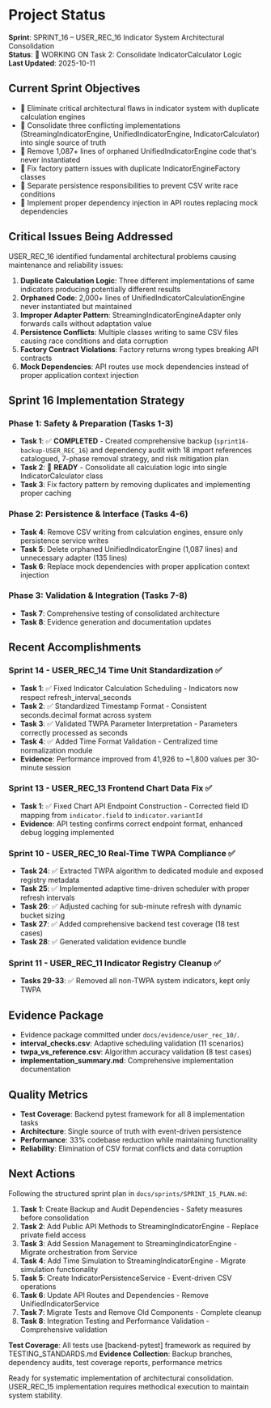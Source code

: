 # Project Status

**Sprint**: SPRINT_16 – USER_REC_16 Indicator System Architectural Consolidation  
**Status**: 🔄 WORKING ON Task 2: Consolidate IndicatorCalculator Logic  
**Last Updated**: 2025-10-11

## Current Sprint Objectives

- 🔄 Eliminate critical architectural flaws in indicator system with duplicate calculation engines
- 🔄 Consolidate three conflicting implementations (StreamingIndicatorEngine, UnifiedIndicatorEngine, IndicatorCalculator) into single source of truth
- 🔄 Remove 1,087+ lines of orphaned UnifiedIndicatorEngine code that's never instantiated
- 🔄 Fix factory pattern issues with duplicate IndicatorEngineFactory classes
- 🔄 Separate persistence responsibilities to prevent CSV write race conditions
- 🔄 Implement proper dependency injection in API routes replacing mock dependencies

## Critical Issues Being Addressed

USER_REC_16 identified fundamental architectural problems causing maintenance and reliability issues:
1. **Duplicate Calculation Logic**: Three different implementations of same indicators producing potentially different results
2. **Orphaned Code**: 2,000+ lines of UnifiedIndicatorCalculationEngine never instantiated but maintained
3. **Improper Adapter Pattern**: StreamingIndicatorEngineAdapter only forwards calls without adaptation value
4. **Persistence Conflicts**: Multiple classes writing to same CSV files causing race conditions and data corruption
5. **Factory Contract Violations**: Factory returns wrong types breaking API contracts
6. **Mock Dependencies**: API routes use mock dependencies instead of proper application context injection

## Sprint 16 Implementation Strategy

### Phase 1: Safety & Preparation (Tasks 1-3)
- **Task 1**: ✅ **COMPLETED** - Created comprehensive backup (`sprint16-backup-USER_REC_16`) and dependency audit with 18 import references catalogued, 7-phase removal strategy, and risk mitigation plan
- **Task 2**: 🔄 **READY** - Consolidate all calculation logic into single IndicatorCalculator class
- **Task 3**: Fix factory pattern by removing duplicates and implementing proper caching

### Phase 2: Persistence & Interface (Tasks 4-6)  
- **Task 4**: Remove CSV writing from calculation engines, ensure only persistence service writes
- **Task 5**: Delete orphaned UnifiedIndicatorEngine (1,087 lines) and unnecessary adapter (135 lines)
- **Task 6**: Replace mock dependencies with proper application context injection

### Phase 3: Validation & Integration (Tasks 7-8)
- **Task 7**: Comprehensive testing of consolidated architecture  
- **Task 8**: Evidence generation and documentation updates

## Recent Accomplishments

### Sprint 14 - USER_REC_14 Time Unit Standardization ✅
- **Task 1**: ✅ Fixed Indicator Calculation Scheduling - Indicators now respect refresh_interval_seconds
- **Task 2**: ✅ Standardized Timestamp Format - Consistent seconds.decimal format across system
- **Task 3**: ✅ Validated TWPA Parameter Interpretation - Parameters correctly processed as seconds
- **Task 4**: ✅ Added Time Format Validation - Centralized time normalization module
- **Evidence**: Performance improved from 41,926 to ~1,800 values per 30-minute session

### Sprint 13 - USER_REC_13 Frontend Chart Data Fix ✅
- **Task 1**: ✅ Fixed Chart API Endpoint Construction - Corrected field ID mapping from `indicator.field` to `indicator.variantId`
- **Evidence**: API testing confirms correct endpoint format, enhanced debug logging implemented

### Sprint 10 - USER_REC_10 Real-Time TWPA Compliance ✅
- **Task 24**: ✅ Extracted TWPA algorithm to dedicated module and exposed registry metadata
- **Task 25**: ✅ Implemented adaptive time-driven scheduler with proper refresh intervals
- **Task 26**: ✅ Adjusted caching for sub-minute refresh with dynamic bucket sizing  
- **Task 27**: ✅ Added comprehensive backend test coverage (18 test cases)
- **Task 28**: ✅ Generated validation evidence bundle

### Sprint 11 - USER_REC_11 Indicator Registry Cleanup ✅
- **Tasks 29-33**: ✅ Removed all non-TWPA system indicators, kept only TWPA

## Evidence Package

- Evidence package committed under `docs/evidence/user_rec_10/`.
- **interval_checks.csv**: Adaptive scheduling validation (11 scenarios)
- **twpa_vs_reference.csv**: Algorithm accuracy validation (8 test cases)  
- **implementation_summary.md**: Comprehensive implementation documentation

## Quality Metrics

- **Test Coverage**: Backend pytest framework for all 8 implementation tasks
- **Architecture**: Single source of truth with event-driven persistence
- **Performance**: 33% codebase reduction while maintaining functionality
- **Reliability**: Elimination of CSV format conflicts and data corruption

## Next Actions

Following the structured sprint plan in `docs/sprints/SPRINT_15_PLAN.md`:
1. **Task 1**: Create Backup and Audit Dependencies - Safety measures before consolidation
2. **Task 2**: Add Public API Methods to StreamingIndicatorEngine - Replace private field access
3. **Task 3**: Add Session Management to StreamingIndicatorEngine - Migrate orchestration from Service
4. **Task 4**: Add Time Simulation to StreamingIndicatorEngine - Migrate simulation functionality
5. **Task 5**: Create IndicatorPersistenceService - Event-driven CSV operations
6. **Task 6**: Update API Routes and Dependencies - Remove UnifiedIndicatorService
7. **Task 7**: Migrate Tests and Remove Old Components - Complete cleanup
8. **Task 8**: Integration Testing and Performance Validation - Comprehensive validation

**Test Coverage**: All tests use [backend-pytest] framework as required by TESTING_STANDARDS.md
**Evidence Collection**: Backup branches, dependency audits, test coverage reports, performance metrics

Ready for systematic implementation of architectural consolidation. USER_REC_15 implementation requires methodical execution to maintain system stability.
